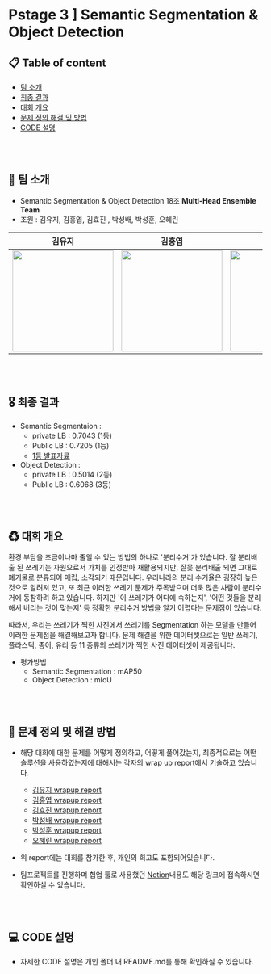 # Pstage 3 ] Semantic Segmentation & Object Detection

## 📋 Table of content

- [팀 소개](#Team)<br>
- [최종 결과](#Result)<br>
- [대회 개요](#Overview)<br>
- [문제 정의 해결 및 방법](#Solution)<br>
- [CODE 설명](#Code)<br>

<br></br>
## 👋 팀 소개 <a name = 'Team'></a>

- Semantic Segmentation & Object Detection 18조 **Multi-Head Ensemble Team**
- 조원 : 김유지, 김홍엽, 김효진 , 박성배, 박성훈, 오혜린

|                                                                                      김유지                                                                                      |                                                            김홍엽                                                             |                                                          김효진                                                           |                                                            박성배                                                            |                                                            박성훈                                                             |                                                         오혜린                                                             |                                                            
| :------------------------------------------------------------------------------------------------------------------------------------------------------------------------------: | :----------------------------------------------------------------------------------------------------------------------------: | :-----------------------------------------------------------------------------------------------------------------------: | :--------------------------------------------------------------------------------------------------------------------------: | :---------------------------------------------------------------------------------------------------------------------------: | :------------------------------------------------------------------------------------------------------------------------------------------------------------------------------: | 
| <a href='https://github.com/ug-kim'><img src='https://avatars.githubusercontent.com/u/38632805?v=4' width='200px'/></a> | <a href='https://github.com/MaiHon'><img src='https://avatars.githubusercontent.com/u/41847456?v=4' width='200px'/></a> | <a href='https://github.com/vim-hjk'><img src='https://avatars.githubusercontent.com/u/77153072?v=4' width='200px'/></a> | <a href='https://github.com/songbae'><img src='https://avatars.githubusercontent.com/u/65913073?v=4' width='200px'/></a> | <a href='https://github.com/seong0905'><img src='https://avatars.githubusercontent.com/u/70629496?v=4' width='200px'/></a> | <a href='https://github.com/Hyerin-oh'><img src='https://avatars.githubusercontent.com/u/68813518?s=400&u=e5300247dc2b04f5cf57265a6f2e1cc0987e6d08&v=4' width='200px'/></a> 

<br></br>
## 🎖 최종 결과 <a name = 'Result'></a>
- Semantic Segmentaion :
    - private LB : 0.7043 (1등)
    - Public LB :  0.7205 (1등)
    - [1등 발표자료](https://www.notion.so/MultiHead_Ensemble-a6d4e3db725a4588ab18ab7ea2551c92#0ace36d4004d4f17913cc543888fa0bd) 
- Object Detection :
    - private LB : 0.5014 (2등)
    - Public LB :  0.6068 (3등)

<br></br>
## ♻ 대회 개요 <a name = 'Overview'></a>
환경 부담을 조금이나마 줄일 수 있는 방법의 하나로 '분리수거'가 있습니다. 잘 분리배출 된 쓰레기는 자원으로서 가치를 인정받아 재활용되지만, 잘못 분리배출 되면 그대로 폐기물로 분류되어 매립, 소각되기 때문입니다. 우리나라의 분리 수거율은 굉장히 높은 것으로 알려져 있고, 또 최근 이러한 쓰레기 문제가 주목받으며 더욱 많은 사람이 분리수거에 동참하려 하고 있습니다. 하지만 '이 쓰레기가 어디에 속하는지', '어떤 것들을 분리해서 버리는 것이 맞는지' 등 정확한 분리수거 방법을 알기 어렵다는 문제점이 있습니다.

따라서, 우리는 쓰레기가 찍힌 사진에서 쓰레기를 Segmentation 하는 모델을 만들어 이러한 문제점을 해결해보고자 합니다. 문제 해결을 위한 데이터셋으로는 일반 쓰레기, 플라스틱, 종이, 유리 등 11 종류의 쓰레기가 찍힌 사진 데이터셋이 제공됩니다.

- 평가방법 
    - Semantic Segmentation : mAP50 
    - Object Detection : mIoU

<br></br>
## 📝 문제 정의 및 해결 방법 <a name = 'Solution'></a>
- 해당 대회에 대한 문제를 어떻게 정의하고, 어떻게 풀어갔는지, 최종적으로는 어떤 솔루션을 사용하였는지에 대해서는 각자의 wrap up report에서 기술하고 있습니다. 
    - [김유지 wrapup report](https://www.notion.so/Object-Segmentation-798ebd0a47d544bc95148cff5804a600)
    - [김홍엽 wrapup report](https://maihon.oopy.io/study/boostcamp/p-stage/segmentation-detection/wrapup-report)
    - [김효진 wrapup report](https://vimhjk.oopy.io/f31d818e-5128-4a2e-b860-07022002cb48)
    - [박성배 wrapup report](https://songbae.oopy.io/2da200fe-28cf-4c3e-ae7b-f64b312a30dc)
    - [박성훈 wrapup report](https://www.notion.so/Wrap-Up-Report-Stage-3-4ff86742dfb14a4383f620b7fbe13fd1)
    - [오혜린 wrapup report](https://www.notion.so/Wrap-up-Pstage3-Semantic-Segmentation-2679c48f500a40f5bf7d7ffb227b8e46)

- 위 report에는 대회를 참가한 후, 개인의 회고도 포함되어있습니다. 
- 팀프로젝트를 진행하며 협업 툴로 사용했던 [Notion](https://www.notion.so/1cdc0eddd3d649b68eebd94e27dc8655?v=b17e11d3c44148bc80dddf4c24b9cabf)내용도 해당 링크에 접속하시면 확인하실 수 있습니다.

<br></br>
## 💻 CODE 설명<a name = 'Code'></a>
- 자세한 CODE 설명은 개인 폴더 내 README.md를 통해 확인하실 수 있습니다. 
